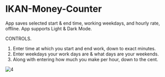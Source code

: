 # IKAN-Money-Counter

App saves selected start & end time, working weekdays, and hourly rate, offline. 
App supports Light & Dark Mode.

CONTROLS.

1. Enter time at which you start and end work, down to exact minutes. 
2. Enter weekdays your work days are & what days are your weekends. 
3. Along with entering how much you make per hour, down to the cent.

   
![4](https://github.com/ioskrish/IKAN-Money-Counter/assets/84672744/ff561ffa-8120-4b3d-8483-ad3cacac18eb)
